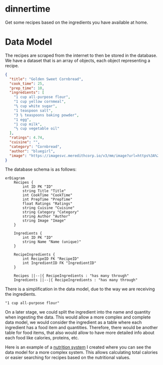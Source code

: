 # dinnertime
Get some recipes based on the ingredients you have available at home.

# Data Model

The recipes are scraped from the internet to then be stored in the database. 
We have a dataset that is an array of objects, each object representing a recipe.

```json
{
  "title": "Golden Sweet Cornbread",
  "cook_time": 25,
  "prep_time": 10,
  "ingredients": [
    "1 cup all-purpose flour",
    "1 cup yellow cornmeal",
    "⅔ cup white sugar",
    "1 teaspoon salt",
    "3 ½ teaspoons baking powder",
    "1 egg",
    "1 cup milk",
    "⅓ cup vegetable oil"
  ],
  "ratings": 4.74,
  "cuisine": "",
  "category": "Cornbread",
  "author": "bluegirl",
  "image": "https://imagesvc.meredithcorp.io/v3/mm/image?url=https%3A%2F%2Fstatic.onecms.io%2Fwp-content%2Fuploads%2Fsites%2F43%2F2021%2F10%2F26%2Fcornbread-1.jpg"
}
```

The database schema is as follows:

```mermaid
erDiagram
    Recipes {
        int ID PK "ID"
        string Title "Title"
        int CookTime "CookTime"
        int PrepTime "PrepTime"
        float Ratings "Ratings"
        string Cuisine "Cuisine"
        string Category "Category"
        string Author "Author"
        string Image "Image"
    }

    Ingredients {
        int ID PK "ID"
        string Name "Name (unique)"
    }

    RecipeIngredients {
        int RecipeID FK "RecipeID"
        int IngredientID FK "IngredientID"
    }

    Recipes ||--|{ RecipeIngredients : "has many through"
    Ingredients ||--|{ RecipeIngredients : "has many through"

```

There is a simplification in the data model, due to the way we are receiving the ingredients. 

```"1 cup all-purpose flour"```

On a later stage, we could split the ingredient into the name and quantity when ingesting the data.
This would allow a more complex and complete data model, we would consider the ingredient as a table where each ingredient 
has a food item and quantities.
Therefore, there would be another table for food items, that also would allow to have more detailed info about each food
like calories, proteins, etc.

Here is an example of a [nutrition system](https://alejandromarco.notion.site/Nutrici-n-f6406bf639cc44688f64b71af2c0f3c9)
I created where you can see the data model for a more complex system. This allows calculating total calories or easier
searching for recipes based on the nutritional values.
